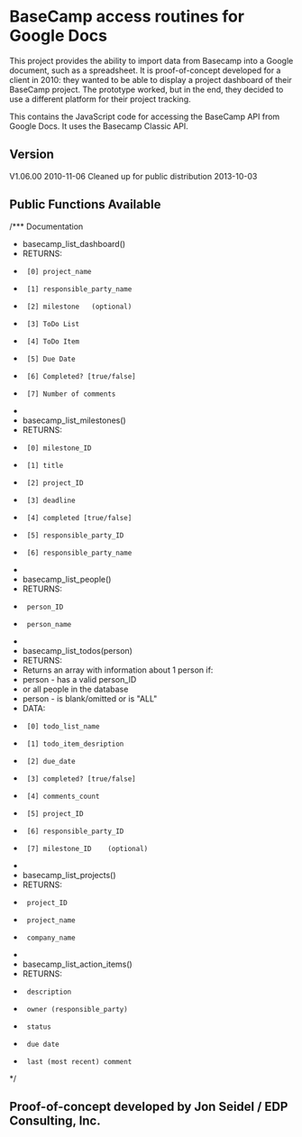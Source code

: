 BaseCamp access routines for Google Docs
========================================

This project provides the ability to import data from Basecamp into a Google document, such as a spreadsheet. 
It is proof-of-concept developed for a client in 2010: they wanted to be able to display a project dashboard of their BaseCamp project. 
The prototype worked, but in the end, they decided to use a different platform for their project tracking.

This contains the JavaScript code for accessing the BaseCamp API from Google Docs. It uses the Basecamp Classic API.

## Version
V1.06.00 2010-11-06
Cleaned up for public distribution 2013-10-03

## Public Functions Available

/*** Documentation
 * basecamp_list_dashboard()
 *  RETURNS:
 *  	[0] project_name
 *  	[1] responsible_party_name
 *  	[2] milestone   (optional)
 *  	[3] ToDo List
 *  	[4] ToDo Item
 *  	[5] Due Date
 *  	[6] Completed? [true/false]
 *  	[7] Number of comments
 *
 * basecamp_list_milestones()
 *  RETURNS:
 *  	[0] milestone_ID
 *  	[1] title
 *  	[2] project_ID
 *  	[3] deadline
 *  	[4] completed [true/false]
 *  	[5] responsible_party_ID
 *  	[6] responsible_party_name
 *
 * basecamp_list_people()
 *  RETURNS:
 *      person_ID
 *      person_name
 *
 * basecamp_list_todos(person)
 *  RETURNS:
 *  Returns an array with information about 1 person if:
 *    person    - has a valid person_ID
 *  or all people in the database
 *    person    - is blank/omitted or is "ALL"
 *  DATA:
 *  	[0] todo_list_name
 *  	[1] todo_item_desription
 *  	[2] due_date
 *  	[3] completed? [true/false]
 *  	[4] comments_count
 *  	[5] project_ID
 *  	[6] responsible_party_ID
 *  	[7] milestone_ID    (optional)
 *
 * basecamp_list_projects()
 *  RETURNS:
 *      project_ID
 *      project_name
 *      company_name
 *
 * basecamp_list_action_items()
 *  RETURNS:
 *      description
 *      owner (responsible_party)
 *      status
 *      due date
 *      last (most recent) comment
 */

## Proof-of-concept developed by Jon Seidel / EDP Consulting, Inc.

